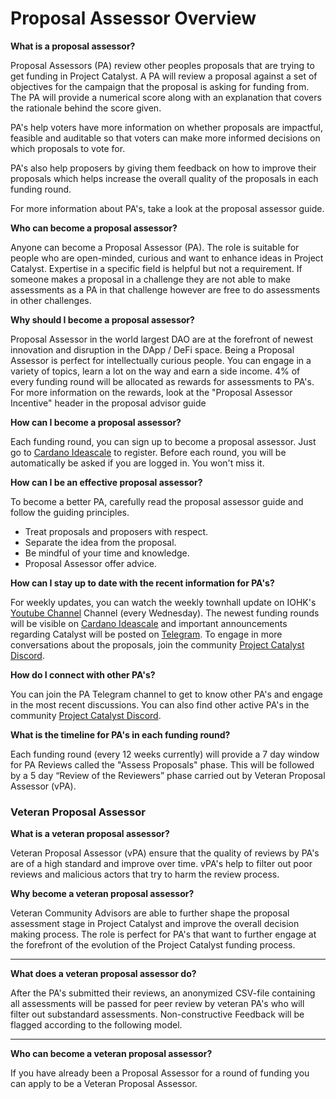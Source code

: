 # Proposal Assessor Overview

**What is a proposal assessor?**

Proposal Assessors (PA) review other peoples proposals that are trying to get funding in Project Catalyst. A PA will review a proposal against a set of objectives for the campaign that the proposal is asking for funding from. The PA will provide a numerical score along with an explanation that covers the rationale behind the score given.

PA's help voters have more information on whether proposals are impactful, feasible and auditable so that voters can make more informed decisions on which proposals to vote for.

PA's also help proposers by giving them feedback on how to improve their proposals which helps increase the overall quality of the proposals in each funding round.

For more information about PA's, take a look at the proposal assessor guide.



**Who can become a proposal assessor?**

Anyone can become a Proposal Assessor (PA). The role is suitable for people who are open-minded, curious and want to enhance ideas in Project Catalyst. Expertise in a specific field is helpful but not a requirement. If someone makes a proposal in a challenge they are not able to make assessments as a PA in that challenge however are free to do assessments in other challenges.



**Why should I become a proposal assessor?**

Proposal Assessor in the world largest DAO are at the forefront of newest innovation and disruption in the DApp / DeFi space. Being a Proposal Assessor is perfect for intellectually curious people. You can engage in a variety of topics, learn a lot on the way and earn a side income. 4% of every funding round will be allocated as rewards for assessments to PA's. For more information on the rewards, look at the "Proposal Assessor Incentive" header in the proposal advisor guide



**How can I become a proposal assessor?**

Each funding round, you can sign up to become a proposal assessor. Just go to [Cardano Ideascale](https://cardano.ideascale.com/a/index) to register. Before each round, you will be automatically be asked if you are logged in. You won't miss it.



**How can I be an effective proposal assessor?**

To become a better PA, carefully read the proposal assessor guide and follow the guiding principles.

* Treat proposals and proposers with respect.
* Separate the idea from the proposal.
* Be mindful of your time and knowledge.
* Proposal Assessor offer advice.



**How can I stay up to date with the recent information for PA's?**

For weekly updates, you can watch the weekly townhall update on IOHK's [Youtube Channel](https://www.youtube.com/c/IohkIo/videos) Channel (every Wednesday). The newest funding rounds will be visible on [Cardano Ideascale](https://cardano.ideascale.com/) and important announcements regarding Catalyst will be posted on [Telegram](https://t.me/cardanocatalyst). To engage in more conversations about the proposals, join the community [Project Catalyst Discord](https://discord.gg/8HeBaUdm).



**How do I connect with other PA's?**

You can join the PA Telegram channel to get to know other PA's and engage in the most recent discussions. You can also find other active PA's in the community [Project Catalyst Discord](https://discord.com/invite/8HeBaUdm).



**What is the timeline for PA's in each funding round?**

Each funding round (every 12 weeks currently) will provide a 7 day window for PA Reviews called the "Assess Proposals" phase. This will be followed by a 5 day “Review of the Reviewers” phase carried out by Veteran Proposal Assessor (vPA).



### Veteran Proposal Assessor



**What is a veteran proposal assessor?**

Veteran Proposal Assessor (vPA) ensure that the quality of reviews by PA's are of a high standard and improve over time. vPA's help to filter out poor reviews and malicious actors that try to harm the review process.



**Why become a veteran proposal assessor?**

Veteran Community Advisors are able to further shape the proposal assessment stage in Project Catalyst and improve the overall decision making process. The role is perfect for PA's that want to further engage at the forefront of the evolution of the Project Catalyst funding process.

****

**What does a veteran proposal assessor do?**

After the PA's submitted their reviews, an anonymized CSV-file containing all assessments will be passed for peer review by veteran PA's who will filter out substandard assessments. Non-constructive Feedback will be flagged according to the following model.

****

**Who can become a veteran proposal assessor?**

If you have already been a Proposal Assessor for a round of funding you can apply to be a Veteran Proposal Assessor.
